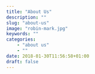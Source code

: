 ```yaml
---
title: "About Us"
description: ""
slug: "about-us"
image: "robin-mark.jpg"
keywords: ""
categories:
    - "about us"
    - ""
date: 2018-01-30T11:56:58+01:00
draft: false
---
```

